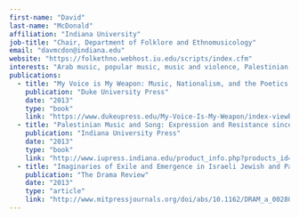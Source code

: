 ```yaml
---
first-name: "David"
last-name: "McDonald"
affiliation: "Indiana University"
job-title: "Chair, Department of Folklore and Ethnomusicology"
email: "davmcdon@indiana.edu"
website: "https://folkethno.webhost.iu.edu/scripts/index.cfm"
interests: "Arab music, popular music, music and violence, Palestinian resistance music, protest song, nationalism, anthropology of conflict, trauma, gender, social theory, critical ethnography, activism"
publications:
  - title: "My Voice is My Weapon: Music, Nationalism, and the Poetics of Palestinian Resistance"
    publication: "Duke University Press"
    date: "2013"
    type: "book"
    link: "https://www.dukeupress.edu/My-Voice-Is-My-Weapon/index-viewby=title.html"
  - title: "Palestinian Music and Song: Expression and Resistance since 1900 (co-editor)"
    publication: "Indiana University Press"
    date: "2013"
    type: "book"
    link: "http://www.iupress.indiana.edu/product_info.php?products_id=807063"
  - title: "Imaginaries of Exile and Emergence in Israeli Jewish and Palestinian Hip-Hop"
    publication: "The Drama Review"
    date: "2013"
    type: "article"
    link: "http://www.mitpressjournals.org/doi/abs/10.1162/DRAM_a_00280?journalCode=dram"
---
```

